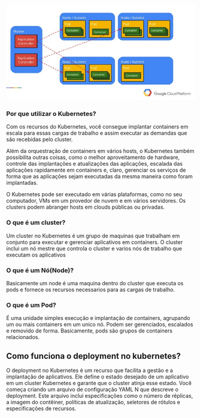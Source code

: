 <img src="diagrama.jpg" />

### Por que utilizar o Kubernetes?
 Com os recursos do Kubernetes, você consegue implantar containers em escala para essas cargas de trabalho e assim executar as demandas que são recebidas pelo cluster.

Além da orquestração de containers em vários hosts, o Kubernetes também possibilita outras coisas, como o melhor aproveitamento de hardware, controle das implantações e atualizações das aplicações, escalada das aplicações rapidamente em containers e, claro, gerenciar os serviços de forma que as aplicações sejam executadas da mesma maneira como foram implantadas.

O Kubernetes pode ser executado em várias plataformas, como no seu computador, VMs em um provedor de nuvem e em vários servidores. Os clusters podem abranger hosts em clouds públicas ou privadas.

### O que é um cluster?
Um cluster no Kubernetes é um grupo de maquinas que trabalham em conjunto para executar e gerenciar aplicativos em containers. O cluster inclui um nó mestre que controla o cluster e varios nós de trabalho que executam os aplicativos
 
### O que é um Nó(Node)?
Basicamente um node é uma maquina dentro do cluster que executa os pods e fornece os recursos necessarios para as cargas de trabalho. 

### O que é um Pod?
É uma unidade simples execução e implantação de containers, agrupando um ou mais containers em um unico nó. Podem ser gerenciados, escalados e removido de forma. Basicamente, pods são grupos de containers relacionados.

## Como funciona o deployment no kubernetes?
O deployment no Kubernetes é um recurso que facilita a gestão e a implantação de aplicativos. Ele define o estado desejado de um aplicativo em um cluster Kubernetes e garante que o cluster atinja esse estado.
Você começa criando um arquivo de configuração YAML N que descreve o deployment. Este arquivo inclui especificações como o número de réplicas, a imagem do contêiner, políticas de atualização, seletores de rótulos e especificações de recursos.


